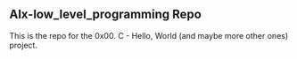 ## Alx-low_level_programming Repo
This is the repo for the 0x00. C - Hello, World (and maybe more other ones) project.
